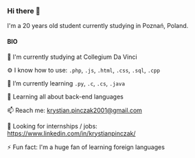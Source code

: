 ### Hi there 👋

I'm a 20 years old student currently studying in Poznań, Poland.

#### BIO 

🏢 I'm currently studying at Collegium Da Vinci 

⚙️ I know how to use: `.php`, `.js`, `.html`, `.css`, `.sql`, `.cpp` 

🌱 I’m currently learning `.py`, `.c`, `.cs`, `.java` 

🔭 Learning all about back-end languages 

📫 Reach me: krystian.pinczak2001@gmail.com 

💬 Looking for internships / jobs: https://www.linkedin.com/in/krystianpinczak/

⚡️ Fun fact: I'm a huge fan of learning foreign languages 
